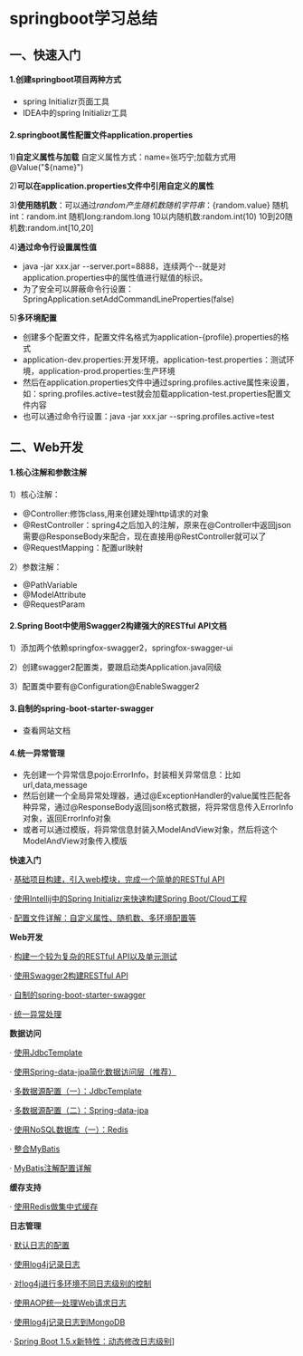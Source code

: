 # springboot学习总结

## 一、快速入门

#### 1.创建springboot项目两种方式

- spring Initializr页面工具
- IDEA中的spring Initializr工具

#### 2.springboot属性配置文件application.properties

1)**自定义属性与加载**
	自定义属性方式：name=张巧宁;加载方式用@Value("${name}")

2)**可以在application.properties文件中引用自定义的属性**

3)**使用随机数**：可以通过${random}产生随机数
	随机字符串：${random.value}
	随机int：random.int
	随机long:random.long
	10以内随机数:random.int(10)
	10到20随机数:random.int[10,20]

4)**通过命令行设置属性值**

- java -jar xxx.jar --server.port=8888，连续两个--就是对application.properties中的属性值进行赋值的标识。
- 为了安全可以屏蔽命令行设置：SpringApplication.setAddCommandLineProperties(false)

5)**多环境配置**

- 创建多个配置文件，配置文件名格式为application-{profile}.properties的格式
- application-dev.properties:开发环境，application-test.properties：测试环境，application-prod.properties:生产环境
- 然后在application.properties文件中通过spring.profiles.active属性来设置，如：spring.profiles.active=test就会加载application-test.properties配置文件内容
- 也可以通过命令行设置：java -jar xxx.jar --spring.profiles.active=test

## 二、Web开发

#### 1.核心注解和参数注解

1）核心注解：

- @Controller:修饰class,用来创建处理http请求的对象
- @RestController：spring4之后加入的注解，原来在@Controller中返回json需要@ResponseBody来配合，现在直接用@RestController就可以了
- @RequestMapping：配置url映射

2）参数注解：

- @PathVariable 
- @ModelAttribute
- @RequestParam 

#### 2.Spring Boot中使用Swagger2构建强大的RESTful API文档

1）添加两个依赖springfox-swagger2，springfox-swagger-ui

2）创建swagger2配置类，要跟启动类Application.java同级

3）配置类中要有@Configuration@EnableSwagger2

#### 3.自制的spring-boot-starter-swagger

- 查看网站文档

#### 4.统一异常管理

- 先创建一个异常信息pojo:ErrorInfo，封装相关异常信息：比如url,data,message
- 然后创建一个全局异常处理器，通过@ExceptionHandler的value属性匹配各种异常，通过@ResponseBody返回json格式数据，将异常信息传入ErrorInfo对象，返回ErrorInfo对象
- 或者可以通过模版，将异常信息封装入ModelAndView对象，然后将这个ModelAndView对象传入模版








**快速入门**

·         [基础项目构建，引入web模块，完成一个简单的RESTful API](http://blog.didispace.com/spring-boot-learning-1/)

·         [使用Intellij中的Spring Initializr来快速构建Spring Boot/Cloud工程](http://blog.didispace.com/spring-initializr-in-intellij/)

·         [配置文件详解：自定义属性、随机数、多环境配置等](http://blog.didispace.com/springbootproperties/)

**Web开发**

·         [构建一个较为复杂的RESTful API以及单元测试](http://blog.didispace.com/springbootrestfulapi/)

·         [使用Swagger2构建RESTful API](http://blog.didispace.com/springbootswagger2/)

·         [自制的spring-boot-starter-swagger](https://github.com/SpringForAll/spring-boot-starter-swagger)

·         [统一异常处理](http://blog.didispace.com/springbootexception/)

**数据访问**

·         [使用JdbcTemplate](http://blog.didispace.com/springbootdata1/)

·         [使用Spring-data-jpa简化数据访问层（推荐）](http://blog.didispace.com/springbootdata2/)

·         [多数据源配置（一）：JdbcTemplate](http://blog.didispace.com/springbootmultidatasource/)

·         [多数据源配置（二）：Spring-data-jpa](http://blog.didispace.com/springbootmultidatasource/)

·         [使用NoSQL数据库（一）：Redis](http://blog.didispace.com/springbootredis/)

·         [整合MyBatis](http://blog.didispace.com/springbootmybatis/)

·         [MyBatis注解配置详解](http://blog.didispace.com/mybatisinfo/)

**缓存支持**

·         [使用Redis做集中式缓存](http://blog.didispace.com/springbootcache2/)

**日志管理**

·         [默认日志的配置](http://blog.didispace.com/springbootlog/)

·         [使用log4j记录日志](http://blog.didispace.com/springbootlog4j/)

·         [对log4j进行多环境不同日志级别的控制](http://blog.didispace.com/springbootlog4jmuilt/)

·         [使用AOP统一处理Web请求日志](http://blog.didispace.com/springbootaoplog/)

·         [使用log4j记录日志到MongoDB](http://blog.didispace.com/springbootlog4jmongodb/)

·         [Spring Boot 1.5.x新特性：动态修改日志级别](http://blog.didispace.com/spring-boot-1-5-x-feature-1/)]
